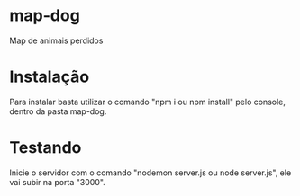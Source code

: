 # map-dog
Map de animais perdidos

# Instalação
Para instalar basta utilizar o comando "npm i ou npm install" pelo console, dentro da pasta map-dog.

# Testando
Inicie o servidor com o comando "nodemon server.js ou node server.js", ele vai subir na porta "3000".
